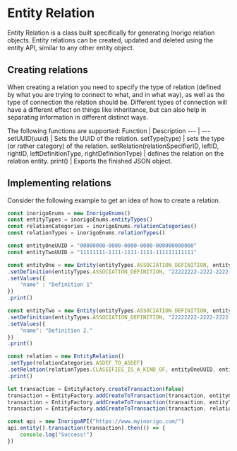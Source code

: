 # Entity Relation
Entity Relation is a class built specifically for generating Inorigo relation objects. Entity relations can be created, updated and deleted using the entity API, similar to any other entity object.

## Creating relations
When creating a relation you need to specify the type of relation (defined by what you are trying to connect to what, and in what way), as well as the type of connection the relation should be. Different types of connection will have a different effect on things like inheritance, but can also help in separating information in different distinct ways.

The following functions are supported:
Function | Description
--- | ---
setUUID(uuid)   |   Sets the UUID of the relation.
setType(type)   |   sets the type (or rather category) of the relation.
setRelation(relationSpecifierID, leftID, rightID, leftDefinitionType, rightDefinitionType)   |   defines the relation on the relation entity.
print()   |   Exports the finished JSON object.

## Implementing relations
Consider the following example to get an idea of how to create a relation.
```javascript
const inorigoEnums = new InorigoEnums()
const entityTypes = inorigoEnums.entityTypes()
const relationCategories = inorigoEnums.relationCategories()
const relationTypes = inorigoEnums.relationTypes()

const entityOneUUID = "00000000-0000-0000-0000-000000000000"
const entityTwoUUID = "11111111-1111-1111-1111-111111111111"

const entityOne = new Entity(entityTypes.ASSOCIATION_DEFINITION, entityOneUUID)
.setDefinition(entityTypes.ASSOCIATION_DEFINITION, "22222222-2222-2222-2222-222222222222")
.setValues({
    "name" : "Definition 1"
})
.print()

const entityTwo = new Entity(entityTypes.ASSOCIATION_DEFINITION, entityTwoUUID)
.setDefinition(entityTypes.ASSOCIATION_DEFINITION, "22222222-2222-2222-2222-222222222222")
.setValues({
    "name": "Definition 2."
})
.print()

const relation = new EntityRelation()
.setType(relationCategories.ASDEF_TO_ASDEF)
.setRelation(relationTypes.CLASSIFIES_IS_A_KIND_OF, entityOneUUID, entityTwoUUID, entityTypes.ASSOCIATION_DEFINITION, entityTypes.ASSOCIATION_DEFINITION)
.print()

let transaction = EntityFactory.createTransaction(false)
transaction = EntityFactory.addCreateToTransaction(transaction, entityOne)
transaction = EntityFactory.addCreateToTransaction(transaction, entityTwo)
transaction = EntityFactory.addCreateToTransaction(transaction, relation)

const api = new InorigoAPI("https://www.myinorigo.com/")
api.entity().transaction(transaction).then(() => {
    console.log("Success!")
})
```